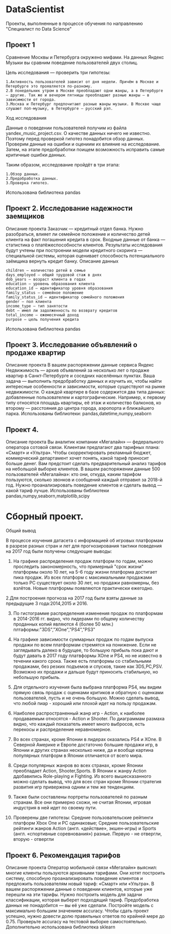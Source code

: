 # DataScientist
Проекты, выполненные в процессе обучения по направлению "Специалист по Data Science"
## Проект 1
Сравнение Москвы и Петербурга окружено мифами. 
На данных Яндекс Музыки вы сравним поведение пользователей двух столиц.

Цель исследования — проверить три гипотезы:

    1.Активность пользователей зависит от дня недели. Причём в Москве и Петербурге это проявляется по-разному.
    2.В понедельник утром в Москве преобладают одни жанры, а в Петербурге — другие. Так же и вечером пятницы преобладают разные жанры — в зависимости от города.
    3.Москва и Петербург предпочитают разные жанры музыки. В Москве чаще слушают поп-музыку, в Петербурге — русский рэп.

Ход исследования

Данные о поведении пользователей получим из файла yandex_music_project.csv. О качестве данных ничего не известно. Поэтому перед проверкой гипотез понадобится обзор данных.
Проверим данные на ошибки и оцениим их влияние на исследование. Затем, на этапе предобработки поищем возможность исправить самые критичные ошибки данных.

Таким образом, исследование пройдёт в три этапа:

    1.Обзор данных.
    2.Предобработка данных.
    3.Проверка гипотез.
Использована библиотека pandas

## Проект 2. Исследование надежности заемщиков
Описание проекта
Заказчик — кредитный отдел банка. Нужно разобраться, влияет ли семейное положение и количество детей клиента на факт погашения кредита в срок. Входные данные от банка — статистика о платёжеспособности клиентов.
Результаты исследования будут учтены при построении модели кредитного скоринга — специальной системы, которая оценивает способность потенциального заёмщика вернуть кредит банку.
Описание данных

    children — количество детей в семье
    days_employed — общий трудовой стаж в днях
    dob_years — возраст клиента в годах
    education — уровень образования клиента
    education_id — идентификатор уровня образования
    family_status — семейное положение
    family_status_id — идентификатор семейного положения
    gender — пол клиента
    income_type — тип занятости
    debt — имел ли задолженность по возврату кредитов
    total_income — ежемесячный доход
    purpose — цель получения кредита
Использована библиотека pandas

## Проект 3. Исследование объявлений о продаже квартир
Описание проекта
В вашем распоряжении данные сервиса Яндекс Недвижимость — архив объявлений за несколько лет о продаже квартир в Санкт-Петербурге и соседних населённых пунктах.
Ваша задача — выполнить предобработку данных и изучить их, чтобы найти интересные особенности и зависимости, которые существуют на рынке недвижимости.
О каждой квартире в базе содержится два типа данных: добавленные пользователем и картографические. Например, к первому типу относятся площадь квартиры, её этаж и количество балконов, ко второму — расстояния до центра города, аэропорта и ближайшего парка.
Использованы библиотеки: pandas,datetime,numpy,seaborn

## Проект 4.
Описание проекта
Вы аналитик компании «Мегалайн» — федерального оператора сотовой связи. Клиентам предлагают два тарифных плана: «Смарт» и «Ультра». Чтобы скорректировать рекламный бюджет, коммерческий департамент хочет понять, какой тариф приносит больше денег.
Вам предстоит сделать предварительный анализ тарифов на небольшой выборке клиентов. В вашем распоряжении данные 500 пользователей «Мегалайна»: кто они, откуда, каким тарифом пользуются, сколько звонков и сообщений каждый отправил за 2018-й год. Нужно проанализировать поведение клиентов и сделать вывод — какой тариф лучше.
Использованы библиотеки pandas,numpy,seaborn,matplotlib,scipy

# Сборный проект. 
 Общий вывод

В процессе изучения датасета с информацией об игровых платформам в разрезе разных стран и лет для прогнозирования тактики поведения на 2017 год были получены следующие выводы:

   1. На графике распределения продаж платформ по годам, можно проследить закономерность, что примерный "срок жизни" платформы около 10 лет, на 5-6 году жизни платформа достигает пика продаж. Из всех платформ с максимальными продажами только PC существует около 30 лет, но продажи равномерны, без взлётов. Новые платформы появляются практически ежегодно.

   2.Для построения прогноза на 2017 год были взяты данные за предыдущие 3 года:2014,2015 и 2016.

   3.  По гистограмме распределения изменения продаж по платформам в 2014-2016 гг. видно, что лидерами по общему количеству проданных копий являются 4 (более 50 млн.) плтаформы:"3DS","XOne","PS4","PS3"

  4.  На графике зависимости суммарных продаж по годам выпуска продажи по всем платформам стремятся на понижение. Если не заглядывать далеко в будущее, то большую прибыль пока дают и будут давать в 2017 году платвформы XOne и PS4, но не известно в течении какого срока. Также есть платформы со стабильными продажами, без резких подъемов и спусков, такие как 3DS,PC,PSV. Возможно их продажи и дальше будут приносить стабильную, но небольшую прибыль.

  5.  Для отдельного изучения была выбрана платформа PS4, мы видим прямую связь продаж с оценками критиков и обратную с оценками пользователей, пусть и не очень большую. Можно сделать вывод, что любой пиар - хороший или плохой идет на пользу продажам.

  6.  Наиболее распространенный жанр игр - Action, к наиболее продаваемым относятся - Action и Shooter. По диаграммам размаха видно, что каждый показатель имеет много выбросов, есть перекосы и распределение неравномерное.

   7. Во всех странах, кроме Японии в лидерах оказались PS4 и XOne. В Северной Америке и Европе достаточно большие продажи игр, в Японии и других странах несколько ниже, да и вообще картина популярных платформ в Японии отличается от всего мира.

  8.  Среди популярных жанров во всех странах, кроме Японии преобладает Action, Shooter,Sports. В Японии к жанру Action ддобавились Role-playing и Fighting. Из всего вышесказанного можно сделать вывод, что для всех стран кроме Японии стратегия развития игр привержена одним и тем же тенденциям.

  9.  Также были составлены портреты пользователей по разным странам. Все они примерно схожи, не считая Японии, игровая индустрия в ней идет по своему пути.

 10.   Проверены две гипотезы: Средние пользовательские рейтинги платформ Xbox One и PC одинаковые; Средние пользовательские рейтинги жанров Action (англ. «действие», экшен-игры) и Sports (англ. «спортивные соревнования») разные. Первую - не отвергли, вторую - отвергли



## Проект 6. Рекомендация тарифов
Описание проекта
Оператор мобильной связи «Мегалайн» выяснил: многие клиенты пользуются архивными тарифами. Они хотят построить систему, способную проанализировать поведение клиентов и предложить пользователям новый тариф: «Смарт» или «Ультра».
В вашем распоряжении данные о поведении клиентов, которые уже перешли на эти тарифы. Нужно построить модель для задачи классификации, которая выберет подходящий тариф. Предобработка данных не понадобится — вы её уже сделали.
Постройте модель с максимально большим значением accuracy. Чтобы сдать проект успешно, нужно довести долю правильных ответов по крайней мере до 0.75. Проверьте accuracy на тестовой выборке самостоятельно.
Дополнительно использована библиотека sklearn